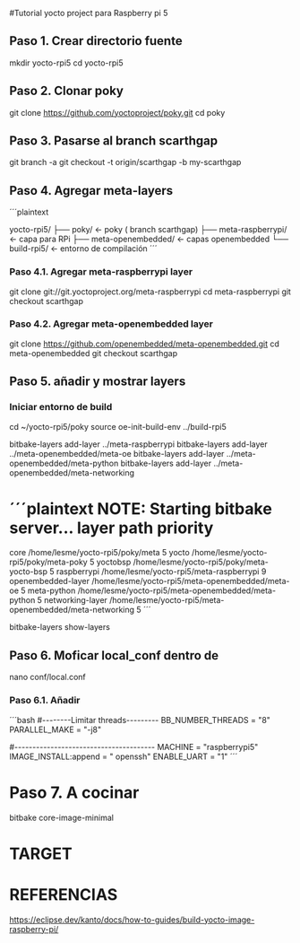 #Tutorial yocto project para Raspberry pi 5

## Paso 1.  Crear directorio fuente

mkdir yocto-rpi5
cd yocto-rpi5

## Paso 2. Clonar poky

git clone https://github.com/yoctoproject/poky.git
cd poky

## Paso 3.  Pasarse al branch scarthgap

git branch -a
git checkout -t origin/scarthgap -b my-scarthgap

## Paso 4. Agregar  meta-layers

´´´plaintext

yocto-rpi5/
├── poky/                      ← poky ( branch scarthgap)
├── meta-raspberrypi/          ← capa para RPi
├── meta-openembedded/         ← capas openembedded
└── build-rpi5/                ← entorno de compilación
´´´



### Paso 4.1. Agregar meta-raspberrypi layer
git clone git://git.yoctoproject.org/meta-raspberrypi
cd meta-raspberrypi
git checkout scarthgap

### Paso 4.2. Agregar meta-openembedded layer
git clone https://github.com/openembedded/meta-openembedded.git
cd meta-openembedded
git checkout scarthgap

## Paso 5. añadir y mostrar layers

### Iniciar entorno de build
cd ~/yocto-rpi5/poky
source oe-init-build-env ../build-rpi5


bitbake-layers add-layer ../meta-raspberrypi
bitbake-layers add-layer ../meta-openembedded/meta-oe
bitbake-layers add-layer ../meta-openembedded/meta-python
bitbake-layers add-layer ../meta-openembedded/meta-networking

´´´plaintext
NOTE: Starting bitbake server...
layer                 path                                                                    priority
========================================================================================================
core                  /home/lesme/yocto-rpi5/poky/meta                                        5
yocto                 /home/lesme/yocto-rpi5/poky/meta-poky                                   5
yoctobsp              /home/lesme/yocto-rpi5/poky/meta-yocto-bsp                              5
raspberrypi           /home/lesme/yocto-rpi5/meta-raspberrypi                                 9
openembedded-layer    /home/lesme/yocto-rpi5/meta-openembedded/meta-oe                        5
meta-python           /home/lesme/yocto-rpi5/meta-openembedded/meta-python                    5
networking-layer      /home/lesme/yocto-rpi5/meta-openembedded/meta-networking                5
´´´


bitbake-layers show-layers




## Paso 6. Moficar local_conf dentro de 

nano conf/local.conf

### Paso 6.1. Añadir


´´´bash
#--------Limitar threads---------
BB_NUMBER_THREADS = "8"
PARALLEL_MAKE = "-j8"

#---------------------------------------
MACHINE = "raspberrypi5"
IMAGE_INSTALL:append = " openssh"
ENABLE_UART = "1"
´´´


# Paso 7. A cocinar

bitbake core-image-minimal



# TARGET





# REFERENCIAS

https://eclipse.dev/kanto/docs/how-to-guides/build-yocto-image-raspberry-pi/
